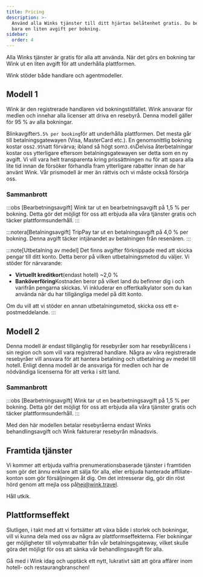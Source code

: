 ```yaml
---
title: Pricing
description: >-
  Använd alla Winks tjänster till ditt hjärtas belåtenhet gratis. Du betalar
  bara en liten avgift per bokning.
sidebar:
  order: 4
---
```

Alla Winks tjänster är gratis för alla att använda. När det görs en bokning tar Wink ut en liten avgift för att underhålla plattformen.

Wink stöder både handlare och agentmodeller.

## Modell 1

Wink är den registrerade handlaren vid bokningstillfället. Wink ansvarar för medlen och innehar alla licenser att driva en resebyrå.
Denna modell gäller för 95 % av alla bokningar.

Blinkavgifter`5.5% per booking`för att underhålla plattformen. Det mesta går till betalningsgatewayen (Visa, MasterCard etc.). En genomsnittlig bokning kostar oss`2.95%`att förvärva; ibland så högt som`3.6%`Delvisa återbetalningar kostar oss ytterligare eftersom betalningsgatewayen ser detta som en ny avgift.
Vi vill vara helt transparenta kring prissättningen nu för att spara alla lite tid innan de försöker förhandla fram ytterligare rabatter innan de har använt Wink. Vår prismodell är mer än rättvis och vi måste också försörja oss.

### Sammanbrott

:::obs \[Bearbetningsavgift]
Wink tar ut en bearbetningsavgift på 1,5 % per bokning. Detta gör det möjligt för oss att erbjuda alla våra tjänster gratis och täcker plattformsunderhåll.
:::

:::notera\[Betalningsavgift]
TripPay tar ut en betalningsavgift på 4,0 % per bokning. Denna avgift täcker intjänandet av betalningen från resenären.
:::

:::note\[Utbetalning av medel]
Det finns avgifter förknippade med att skicka pengar till ditt konto. Detta beror på vilken utbetalningsmetod du väljer. Vi stöder för närvarande:

* **Virtuellt kreditkort**(endast hotell) ~2,0 %
* **Banköverföring**Kostnaden beror på vilket land du befinner dig i och varifrån pengarna skickas. Vi inkluderar en offertkalkylator som du kan använda när du har tillgängliga medel på ditt konto.

Om du vill att vi stöder en annan utbetalningsmetod, skicka oss ett e-postmeddelande.
:::

## Modell 2

Denna modell är endast tillgänglig för resebyråer som har resebyrålicens i sin region och som vill vara registrerad handlare. Några av våra registrerade resebyråer vill ansvara för att hantera betalning och utbetalning av medel till hotell. Enligt denna modell är de ansvariga för medlen och har de nödvändiga licenserna för att verka i sitt land.

### Sammanbrott

:::obs \[Bearbetningsavgift]
Wink tar ut en bearbetningsavgift på 1,5 % per bokning. Detta gör det möjligt för oss att erbjuda alla våra tjänster gratis och täcker plattformsunderhåll.
:::

Med den här modellen betalar resebyråerna endast Winks behandlingsavgift och Wink fakturerar resebyrån månadsvis.

## Framtida tjänster

Vi kommer att erbjuda valfria prenumerationsbaserade tjänster i framtiden som gör det ännu enklare att sälja för alla, eller erbjuda hanterade affiliate-konton som gör försäljningen åt dig. Om det intresserar dig, gör din röst hörd genom att mejla oss på[hej@wink.travel](mailto:hi@wink.travel).

Håll utkik.

## Plattformseffekt

Slutligen, i takt med att vi fortsätter att växa både i storlek och bokningar, vill vi kunna dela med oss ​​av några av plattformseffekterna. Fler bokningar ger möjligheter till volymrabatter från vår betalningsgateway, vilket skulle göra det möjligt för oss att sänka vår behandlingsavgift för alla.

Gå med i Wink idag och upptäck ett nytt, lukrativt sätt att göra affärer inom hotell- och restaurangbranschen!

